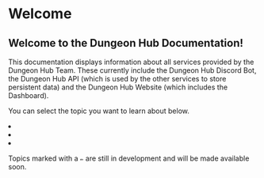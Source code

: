 # Welcome

## Welcome to the Dungeon Hub Documentation!

This documentation displays information about all services provided by the Dungeon Hub Team.
These currently include the Dungeon Hub Discord Bot, the Dungeon Hub API (which is used by the other services to store
persistent data) and the Dungeon Hub Website (which includes the Dashboard).

You can select the topic you want to learn about below.

<list>
<li>
<a href="Dungeon-Hub-Bot.md"></a>
</li>
<li>
<a href="Dungeon-Hub-API.md"></a>
</li>
<li>
<a href="Dungeon-Hub-Website.md"></a>
</li>
</list>

Topics marked with a `✏️` are still in development and will be made available soon.
